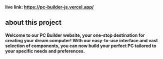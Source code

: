 #### live link: https://pc-builder-js.vercel.app/


## about this project

#### Welcome to our PC Builder website, your one-stop destination for creating your dream computer! With our easy-to-use interface and vast selection of components, you can now build your perfect PC tailored to your specific needs and preferences.

